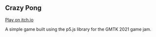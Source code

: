 ## Crazy Pong

[Play on itch.io](https://azrac-studios.itch.io/crazy-pong)

A simple game built using the p5.js library for the GMTK 2021 game jam.
